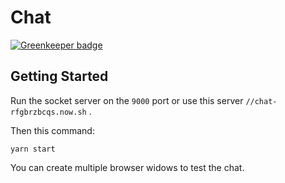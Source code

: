 # Chat

[![Greenkeeper badge](https://badges.greenkeeper.io/n1c01a5/chat-client.svg)](https://greenkeeper.io/)

## Getting Started

Run the socket server on the `9000` port or use this server `//chat-rfgbrzbcqs.now.sh` .

Then this command:

```
yarn start
```

You can create multiple browser widows to test the chat.

